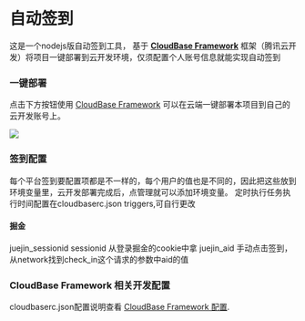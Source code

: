 
# 自动签到

这是一个nodejs版自动签到工具， 基于 **[CloudBase Framework](https://github.com/TencentCloudBase/cloudbase-framework)** 框架（腾讯云开发）将项目一键部署到云开发环境，仅须配置个人账号信息就能实现自动签到

### 一键部署

点击下方按钮使用 [CloudBase Framework](https://github.com/TencentCloudBase/cloudbase-framework) 可以在云端一键部署本项目到自己的云开发账号上。

[![](https://main.qcloudimg.com/raw/67f5a389f1ac6f3b4d04c7256438e44f.svg)](https://console.cloud.tencent.com/tcb/env/index?&action=CreateAndDeployCloudBaseProject&appUrl=https%3A%2F%2Fgithub.com%2FCocoSilent%2Fauto-sign&appName=auto-sign&branch=main)


### 签到配置
每个平台签到要配置项都是不一样的，每个用户的值也是不同的，因此把这些放到环境变量里，云开发部署完成后，点管理就可以添加环境变量。
定时执行任务执行时间配置在cloudbaserc.json  triggers,可自行更改

#### 掘金
juejin_sessionid    sessionid 从登录掘金的cookie中拿
juejin_aid    手动点击签到，从network找到check_in这个请求的参数中aid的值




### CloudBase Framework 相关开发配置

cloudbaserc.json配置说明查看 [CloudBase Framework 配置](https://github.com/TencentCloudBase/cloudbase-framework).
